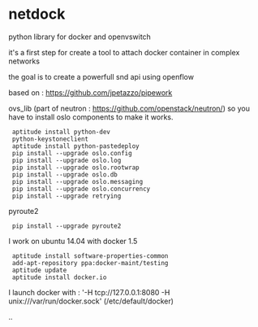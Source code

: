 # netdock
python library for docker and openvswitch

it's a first step for create a tool to attach docker container in complex networks

the goal is to create a powerfull snd api using openflow

based on : https://github.com/jpetazzo/pipework

ovs_lib (part of neutron : https://github.com/openstack/neutron/) so you have to install oslo components to make it works.

     aptitude install python-dev  
     python-keystoneclient
     aptitude install python-pastedeploy
     pip install --upgrade oslo.config
     pip install --upgrade oslo.log
     pip install --upgrade oslo.rootwrap
     pip install --upgrade oslo.db
     pip install --upgrade oslo.messaging
     pip install --upgrade oslo.concurrency
     pip install --upgrade retrying

pyroute2

     pip install --upgrade pyroute2

I work on ubuntu 14.04 with docker 1.5

     aptitude install software-properties-common
     add-apt-repository ppa:docker-maint/testing
     aptitude update
     aptitude install docker.io

I launch docker with : '-H tcp://127.0.0.1:8080 -H unix:///var/run/docker.sock' (/etc/default/docker)

..
